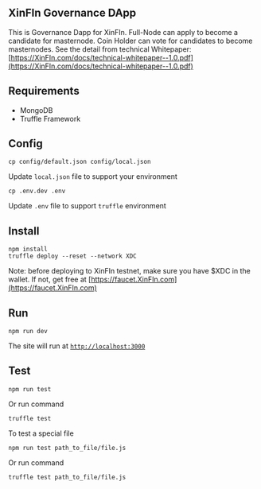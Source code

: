 ## XinFIn Governance DApp
This is Governance Dapp for XinFIn. Full-Node can apply to become a candidate for masternode. Coin Holder can vote for candidates to become masternodes. See the detail from technical Whitepaper: [https://XinFIn.com/docs/technical-whitepaper--1.0.pdf](https://XinFIn.com/docs/technical-whitepaper--1.0.pdf)

## Requirements
- MongoDB
- Truffle Framework

## Config
```
cp config/default.json config/local.json
```
Update `local.json` file to support your environment


```cp .env.dev .env```

Update `.env` file to support `truffle` environment 

## Install
```
npm install
truffle deploy --reset --network XDC
```
Note: before deploying to XinFIn testnet, make sure you have $XDC in the wallet. If not, get free at [https://faucet.XinFIn.com](https://faucet.XinFIn.com)

## Run
```
npm run dev
```
The site will run at [`http://localhost:3000`](http://localhost:3000)

## Test
```
npm run test
```
Or run command
```
truffle test
``` 



To test a special file
```
npm run test path_to_file/file.js
```
Or run command
```
truffle test path_to_file/file.js
```

